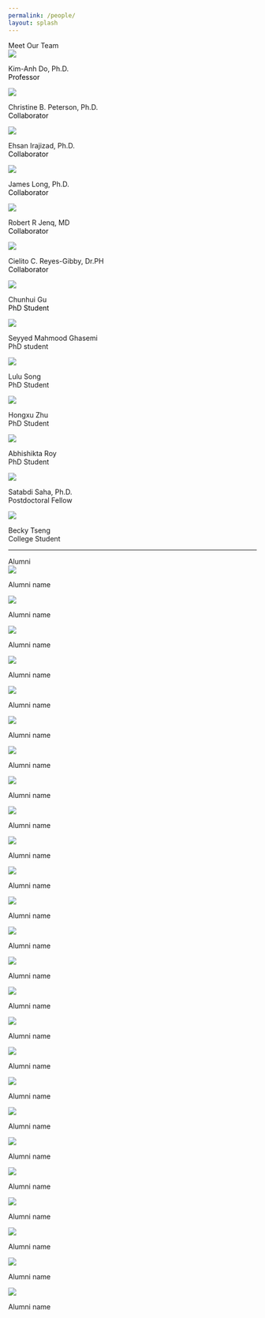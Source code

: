 ```yaml
---
permalink: /people/
layout: splash
---
```


<div class="responsive-container-block outer-container">
  <div class="responsive-container-block inner-container">
    <div class="text-blk section-head-text">
      Meet Our Team
    </div>
    <div class="responsive-container-block1">
    <div class="responsive-cell-block wk-desk-3 wk-ipadp-3 wk-tab-6 wk-mobile-12 team-card-container">
        <div class="team-card">
          <div class="img-wrapper1">
            <img class="team-img" src="../assets/images/KDoHeadshot.JPG">
          </div>
          <p class="text-blk name" style="margin-top:1em;">
            Kim-Anh Do, Ph.D.
          </p>
          <p class="text-blk position" style="margin-top:-1em;">
          <a href="https://faculty.mdanderson.org/profiles/kim-anh_do.html" target="_blank" style="text-decoration: none; color: black;">
            Professor
          </a>
          </p>
          <div class="social-media-links1">
            <a href="http://www.facebook.com/kimanh.do.16" target="_blank">
              <i class="fab fa-facebook-f" style="color: #000000;"></i>
            </a>
            <a href="mailto:kim@mdanderson.org" target="_blank">
              <i class="fa fa-envelope" style="color: #000000;"></i>
            </a>
            <a href="https://www.linkedin.com/in/kim-anh-do-35b31463/" target="_blank">
              <i class="fab fa-linkedin" style="color: #000000;"></i>
            </a>
            <a href="https://faculty.mdanderson.org/profiles/kim-anh_do.html" target="_blank">
              <i class="fa fa-link" style="color: #000000;"></i>
            </a>
            <a href="https://scholar.google.com/citations?user=Ixr1k3gAAAAJ&hl=en" target="_blank">
              <i class="fab fa-google" style="color: #000000;"></i>
            </a>
          </div>
        </div>
      </div>
    </div>
    <div class="responsive-container-block">
      <div class="responsive-cell-block wk-desk-3 wk-ipadp-3 wk-tab-6 wk-mobile-12 team-card-container">
        <div class="team-card">
          <div class="img-wrapper">
            <img class="team-img" src="https://odin.mdacc.tmc.edu/~cbpeterson/images/CBP3.jpg">
          </div>
          <p class="text-blk name" style="margin-top:1em;">
            Christine B. Peterson, Ph.D.
          </p>
          <p class="text-blk position" style="margin-top:-1em;">
          <a href="https://faculty.mdanderson.org/profiles/christine_peterson.html" target="_blank" style="text-decoration: none; color: black;">
            Collaborator
          </a>
          </p>
          <div class="social-media-links">
            <a href="mailto:cbpeterson@mdanderson.org" target="_blank">
              <i class="fa fa-envelope" style="color: #000000;"></i>
            </a>
            <a href="https://odin.mdacc.tmc.edu/~cbpeterson/index.html" target="_blank">
              <i class="fa fa-link" style="color: #000000;"></i>
            </a>
          </div>
        </div>
      </div>
      <div class="responsive-cell-block wk-desk-3 wk-ipadp-3 wk-tab-6 wk-mobile-12 team-card-container">
        <div class="team-card">
          <div class="img-wrapper">
            <img class="team-img" src="../assets/images/ehsanI.JPG">
          </div>
          <p class="text-blk name" style="margin-top:1em;">
            Ehsan Irajizad, Ph.D.
          </p>
          <p class="text-blk position" style="margin-top:-1em;">
          <a href="https://faculty.mdanderson.org/profiles/ehsan_irajizad.html" target="_blank" style="text-decoration: none; color: black;">
            Collaborator
          </a>
          </p>
          <div class="social-media-links">
            <a href="mailto:EIrajizad@mdanderson.org" target="_blank">
              <i class="fa fa-envelope" style="color: #000000;"></i>
            </a>
            <a href="https://faculty.mdanderson.org/profiles/ehsan_irajizad.html" target="_blank">
              <i class="fa fa-link" style="color: #000000;"></i>
            </a>
          </div>
        </div>
      </div>
      <div class="responsive-cell-block wk-desk-3 wk-ipadp-3 wk-tab-6 wk-mobile-12 team-card-container">
        <div class="team-card">
          <div class="img-wrapper">
            <img class="team-img" src="../assets/images/jamesL.JPG">
          </div>
          <p class="text-blk name" style="margin-top:1em;">
            James Long, Ph.D.
          </p>
          <p class="text-blk position" style="margin-top:-1em;">
          <a href="https://faculty.mdanderson.org/profiles/james_long.html" target="_blank" style="text-decoration: none; color: black;">
            Collaborator
          </a>
          </p>
          <div class="social-media-links">
            <a href="mailto:JPLong@mdanderson.org" target="_blank">
              <i class="fa fa-envelope" style="color: #000000;"></i>
            </a>
            <a href="https://longjp.github.io/" target="_blank">
              <i class="fa fa-link" style="color: #000000;"></i>
            </a>
          </div>
        </div>
      </div>
      <div class="responsive-cell-block wk-desk-3 wk-ipadp-3 wk-tab-6 wk-mobile-12 team-card-container">
        <div class="team-card">
          <div class="img-wrapper">
            <img class="team-img" src="../assets/images/robertJ.JPG">
          </div>
          <p class="text-blk name" style="margin-top:1em;">
            Robert R Jenq, MD
          </p>
          <p class="text-blk position" style="margin-top:-1em;">
          <a href="https://faculty.mdanderson.org/profiles/robert_jenq.html" target="_blank" style="text-decoration: none; color: black;">
            Collaborator
          </a>
          </p>
          <div class="social-media-links">
            <a href="rrjenq@mdanderson.org" target="_blank">
              <i class="fa fa-envelope" style="color: #000000;"></i>
            </a>
            <a href="https://www.mdanderson.org/research/departments-labs-institutes/labs/jenq-laboratory.html" target="_blank">
              <i class="fa fa-link" style="color: #000000;"></i>
            </a>
          </div>
        </div>
      </div>
      <div class="responsive-cell-block wk-desk-3 wk-ipadp-3 wk-tab-6 wk-mobile-12 team-card-container">
        <div class="team-card">
          <div class="img-wrapper">
            <img class="team-img" src="../assets/images/cielitoR.JPG">
          </div>
          <p class="text-blk name" style="margin-top:1em;">
            Cielito C. Reyes-Gibby, Dr.PH
          </p>
          <p class="text-blk position" style="margin-top:-1em;">
          <a href="https://faculty.mdanderson.org/profiles/robert_jenq.html" target="_blank" style="text-decoration: none; color: black;">
            Collaborator
          </a>
          </p>
          <div class="social-media-links">
            <a href="mailto:creyes@mdanderson.org" target="_blank">
              <i class="fa fa-envelope" style="color: #000000;"></i>
            </a>
            <a href="https://profiles.viictr.org/display/12583737" target="_blank">
              <i class="fa fa-link" style="color: #000000;"></i>
            </a>
          </div>
        </div>
      </div>
    </div>
    <div class="responsive-container-block">
      <div class="responsive-cell-block wk-desk-3 wk-ipadp-3 wk-tab-6 wk-mobile-12 team-card-container">
        <div class="team-card">
          <div class="img-wrapper">
            <img class="team-img" src="../assets/images/chunhuiG.JPG">
          </div>
          <p class="text-blk name" style="margin-top:1em;">
            Chunhui Gu
          </p>
          <p class="text-blk position" style="margin-top:-1em;">
          <a href="../assets/chunhuiGuCV.pdf" target="_blank" style="text-decoration: none; color: black;"> 
            PhD Student
          </a>
          </p>
          <div class="social-media-links1">
            <a href="mailto:cgu3@mdanderson.org" target="_blank">
              <i class="fa fa-envelope" style="color: #000000;"></i>
            </a>
            <a href="https://fduguchunhui.github.io/" target="_blank">
              <i class="fa fa-link" style="color: #000000;"></i>
            </a>
            <a href="https://www.linkedin.com/in/chunhui-gu-60b524177/" target="_blank">
              <i class="fab fa-linkedin" style="color: #000000;"></i>
            </a>
            <a href="https://scholar.google.com/citations?user=xB7f1ycAAAAJ&hl=en" target="_blank">
              <i class="fab fa-google" style="color: #000000;"></i>
            </a>
            <a href="https://github.com/FDUguchunhui" target="_blank">
              <i class="fab fa-github" style="color: #000000;"></i>
            </a>
          </div>
        </div>
      </div>
      <div class="responsive-cell-block wk-desk-3 wk-ipadp-3 wk-tab-6 wk-mobile-12 team-card-container">
        <div class="team-card">
          <div class="img-wrapper">
            <img class="team-img" src="../assets/images/mahmoodG.JPG">
          </div>
          <p class="text-blk name" style="margin-top:1em;">
            Seyyed Mahmood Ghasemi
          </p>
          <p class="text-blk position" style="margin-top:-1em;">
            PhD student
          </p>
          <div class="social-media-links">
            <a href="mailto:SGhasemi@mdanderson.org" target="_blank">
              <i class="fa fa-envelope" style="color: #000000;"></i>
            </a>
            <a href="https://www.linkedin.com/in/smahmoodghasemi/" target="_blank">
              <i class="fab fa-linkedin" style="color: #000000;"></i>
            </a>
          </div>
        </div>
      </div>
      <div class="responsive-cell-block wk-desk-3 wk-ipadp-3 wk-tab-6 wk-mobile-12 team-card-container">
        <div class="team-card">
          <div class="img-wrapper">
            <img class="team-img" src="../assets/images/luluS.JPG">
          </div>
          <p class="text-blk name" style="margin-top:1em;">
            Lulu Song
          </p>
          <p class="text-blk position" style="margin-top:-1em;">
            PhD Student
          </p>
          <div class="social-media-links">
            <a href="mailto:LSong3@mdanderson.org" target="_blank">
              <i class="fa fa-envelope" style="color: #000000;"></i>
            </a>
            <a href="https://www.linkedin.com/in/lulu-song/" target="_blank">
              <i class="fab fa-linkedin" style="color: #000000;"></i>
            </a>
          </div>
        </div>
      </div>
      <div class="responsive-cell-block wk-desk-3 wk-ipadp-3 wk-tab-6 wk-mobile-12 team-card-container">
        <div class="team-card">
          <div class="img-wrapper">
            <img class="team-img" src="../assets/images/bio-photo.JPG">
          </div>
          <p class="text-blk name" style="margin-top:1em;">
            Hongxu Zhu
          </p>
          <p class="text-blk position" style="margin-top:-1em;">
            PhD Student
          </p>
          <div class="social-media-links">
            <a href="mailto:Hongxu.Zhu@uth.tmc.edu" target="_blank">
              <i class="fa fa-envelope" style="color: #000000;"></i>
            </a>
          </div>
        </div>
      </div>
    </div>
    <div class="responsive-container-block">
      <div class="responsive-cell-block wk-desk-3 wk-ipadp-3 wk-tab-6 wk-mobile-12 team-card-container">
          <div class="team-card">
            <div class="img-wrapper">
              <img class="team-img" src="../assets/images/bio-photo.JPG">
            </div>
            <p class="text-blk name" style="margin-top:1em;">
              Abhishikta Roy
            </p>
            <p class="text-blk position" style="margin-top:-1em;">
              PhD Student
            </p>
            <div class="social-media-links">
              <a href="mailto:ARoy4@mdanderson.org" target="_blank">
                <i class="fa fa-envelope" style="color: #000000;"></i>
              </a>
            </div>
          </div>
        </div>
        <div class="responsive-cell-block wk-desk-3 wk-ipadp-3 wk-tab-6 wk-mobile-12 team-card-container">
          <div class="team-card">
            <div class="img-wrapper">
              <img class="team-img" src="../assets/images/bio-photo.JPG">
            </div>
            <p class="text-blk name" style="margin-top:1em;">
              Satabdi Saha, Ph.D.
            </p>
            <p class="text-blk position" style="margin-top:-1em;">
              Postdoctoral Fellow
            </p>
            <div class="social-media-links">
              <a href="mailto:SSaha1@mdanderson.org" target="_blank">
                <i class="fa fa-envelope" style="color: #000000;"></i>
              </a>
              <a href="https://www.linkedin.com/in/satabdi-saha-886aaa29/" target="_blank">
              <i class="fab fa-linkedin" style="color: #000000;"></i>
            </a>
            </div>
          </div>
        </div>
        <div class="responsive-cell-block wk-desk-3 wk-ipadp-3 wk-tab-6 wk-mobile-12 team-card-container">
          <div class="team-card">
            <div class="img-wrapper">
              <img class="team-img" src="../assets/images/beckyT.JPG">
            </div>
            <p class="text-blk name" style="margin-top:1em;">
              Becky Tseng
            </p>
            <p class="text-blk position" style="margin-top:-1em;">
              College Student
            </p>
            <div class="social-media-links3">
              <a href="mailto:btseng@mdanderson.org" target="_blank">
                <i class="fa fa-envelope" style="color: #000000;"></i>
              </a>
              <a href="https://www.beckytseng.com" target="_blank">
              <i class="fa fa-link" style="color: #000000;"></i>
              </a>
              <a href="https://www.linkedin.com/in/becky-tseng/" target="_blank">
              <i class="fab fa-linkedin" style="color: #000000;"></i>
              </a>
            </div>
          </div>
        </div>
      </div>
  </div>
</div>
<hr>
<div class="responsive-container-block outer-container">
  <div class="responsive-container-block inner-container">
      <div class="text-blk section-head-text">
        Alumni
      </div>
      <div class="responsive-container-block">
        <div class="responsive-cell-block wk-desk-3 wk-ipadp-3 wk-tab-6 wk-mobile-12 team-card-container">
          <div class="team-card">
            <div class="img-wrapper">
              <img class="team-img" src="../assets/images/bio-photo.jpg">
            </div>
            <p class="text-blk name" style="margin-top:1em;">
              Alumni name
            </p>
            <div class="social-media-links">
              <a href="https://odin.mdacc.tmc.edu/~cbpeterson/index.html" target="_blank">
                <i class="fa fa-link" style="color: #000000;"></i>
              </a>
            </div>
          </div>
        </div>
        <div class="responsive-cell-block wk-desk-3 wk-ipadp-3 wk-tab-6 wk-mobile-12 team-card-container">
          <div class="team-card">
            <div class="img-wrapper">
              <img class="team-img" src="../assets/images/bio-photo.jpg">
            </div>
            <p class="text-blk name" style="margin-top:1em;">
              Alumni name
            </p>
            <div class="social-media-links">
              <a href="https://odin.mdacc.tmc.edu/~cbpeterson/index.html" target="_blank">
                <i class="fa fa-link" style="color: #000000;"></i>
              </a>
            </div>
          </div>
        </div>
        <div class="responsive-cell-block wk-desk-3 wk-ipadp-3 wk-tab-6 wk-mobile-12 team-card-container">
          <div class="team-card">
            <div class="img-wrapper">
              <img class="team-img" src="../assets/images/bio-photo.jpg">
            </div>
            <p class="text-blk name" style="margin-top:1em;">
              Alumni name
            </p>
            <div class="social-media-links">
              <a href="https://odin.mdacc.tmc.edu/~cbpeterson/index.html" target="_blank">
                <i class="fa fa-link" style="color: #000000;"></i>
              </a>
            </div>
          </div>
        </div>
        <div class="responsive-cell-block wk-desk-3 wk-ipadp-3 wk-tab-6 wk-mobile-12 team-card-container">
          <div class="team-card">
            <div class="img-wrapper">
              <img class="team-img" src="../assets/images/bio-photo.jpg">
            </div>
            <p class="text-blk name" style="margin-top:1em;">
              Alumni name
            </p>
            <div class="social-media-links">
              <a href="https://odin.mdacc.tmc.edu/~cbpeterson/index.html" target="_blank">
                <i class="fa fa-link" style="color: #000000;"></i>
              </a>
            </div>
          </div>
        </div>
        <div class="responsive-cell-block wk-desk-3 wk-ipadp-3 wk-tab-6 wk-mobile-12 team-card-container">
          <div class="team-card">
            <div class="img-wrapper">
              <img class="team-img" src="../assets/images/bio-photo.jpg">
            </div>
            <p class="text-blk name" style="margin-top:1em;">
              Alumni name
            </p>
            <div class="social-media-links">
              <a href="https://odin.mdacc.tmc.edu/~cbpeterson/index.html" target="_blank">
                <i class="fa fa-link" style="color: #000000;"></i>
              </a>
            </div>
          </div>
        </div>
      </div>
      <div class="responsive-container-block">
        <div class="responsive-cell-block wk-desk-3 wk-ipadp-3 wk-tab-6 wk-mobile-12 team-card-container">
          <div class="team-card">
            <div class="img-wrapper">
              <img class="team-img" src="../assets/images/bio-photo.jpg">
            </div>
            <p class="text-blk name" style="margin-top:1em;">
              Alumni name
            </p>
            <div class="social-media-links">
              <a href="https://odin.mdacc.tmc.edu/~cbpeterson/index.html" target="_blank">
                <i class="fa fa-link" style="color: #000000;"></i>
              </a>
            </div>
          </div>
        </div>
        <div class="responsive-cell-block wk-desk-3 wk-ipadp-3 wk-tab-6 wk-mobile-12 team-card-container">
          <div class="team-card">
            <div class="img-wrapper">
              <img class="team-img" src="../assets/images/bio-photo.jpg">
            </div>
            <p class="text-blk name" style="margin-top:1em;">
              Alumni name
            </p>
            <div class="social-media-links">
              <a href="https://odin.mdacc.tmc.edu/~cbpeterson/index.html" target="_blank">
                <i class="fa fa-link" style="color: #000000;"></i>
              </a>
            </div>
          </div>
        </div>
        <div class="responsive-cell-block wk-desk-3 wk-ipadp-3 wk-tab-6 wk-mobile-12 team-card-container">
          <div class="team-card">
            <div class="img-wrapper">
              <img class="team-img" src="../assets/images/bio-photo.jpg">
            </div>
            <p class="text-blk name" style="margin-top:1em;">
              Alumni name
            </p>
            <div class="social-media-links">
              <a href="https://odin.mdacc.tmc.edu/~cbpeterson/index.html" target="_blank">
                <i class="fa fa-link" style="color: #000000;"></i>
              </a>
            </div>
          </div>
        </div>
        <div class="responsive-cell-block wk-desk-3 wk-ipadp-3 wk-tab-6 wk-mobile-12 team-card-container">
          <div class="team-card">
            <div class="img-wrapper">
              <img class="team-img" src="../assets/images/bio-photo.jpg">
            </div>
            <p class="text-blk name" style="margin-top:1em;">
              Alumni name
            </p>
            <div class="social-media-links">
              <a href="https://odin.mdacc.tmc.edu/~cbpeterson/index.html" target="_blank">
                <i class="fa fa-link" style="color: #000000;"></i>
              </a>
            </div>
          </div>
        </div>
        <div class="responsive-cell-block wk-desk-3 wk-ipadp-3 wk-tab-6 wk-mobile-12 team-card-container">
          <div class="team-card">
            <div class="img-wrapper">
              <img class="team-img" src="../assets/images/bio-photo.jpg">
            </div>
            <p class="text-blk name" style="margin-top:1em;">
              Alumni name
            </p>
            <div class="social-media-links">
              <a href="https://odin.mdacc.tmc.edu/~cbpeterson/index.html" target="_blank">
                <i class="fa fa-link" style="color: #000000;"></i>
              </a>
            </div>
          </div>
        </div>
      </div>
      <div class="responsive-container-block">
        <div class="responsive-cell-block wk-desk-3 wk-ipadp-3 wk-tab-6 wk-mobile-12 team-card-container">
          <div class="team-card">
            <div class="img-wrapper">
              <img class="team-img" src="../assets/images/bio-photo.jpg">
            </div>
            <p class="text-blk name" style="margin-top:1em;">
              Alumni name
            </p>
            <div class="social-media-links">
              <a href="https://odin.mdacc.tmc.edu/~cbpeterson/index.html" target="_blank">
                <i class="fa fa-link" style="color: #000000;"></i>
              </a>
            </div>
          </div>
        </div>
        <div class="responsive-cell-block wk-desk-3 wk-ipadp-3 wk-tab-6 wk-mobile-12 team-card-container">
          <div class="team-card">
            <div class="img-wrapper">
              <img class="team-img" src="../assets/images/bio-photo.jpg">
            </div>
            <p class="text-blk name" style="margin-top:1em;">
              Alumni name
            </p>
            <div class="social-media-links">
              <a href="https://odin.mdacc.tmc.edu/~cbpeterson/index.html" target="_blank">
                <i class="fa fa-link" style="color: #000000;"></i>
              </a>
            </div>
          </div>
        </div>
        <div class="responsive-cell-block wk-desk-3 wk-ipadp-3 wk-tab-6 wk-mobile-12 team-card-container">
          <div class="team-card">
            <div class="img-wrapper">
              <img class="team-img" src="../assets/images/bio-photo.jpg">
            </div>
            <p class="text-blk name" style="margin-top:1em;">
              Alumni name
            </p>
            <div class="social-media-links">
              <a href="https://odin.mdacc.tmc.edu/~cbpeterson/index.html" target="_blank">
                <i class="fa fa-link" style="color: #000000;"></i>
              </a>
            </div>
          </div>
        </div>
        <div class="responsive-cell-block wk-desk-3 wk-ipadp-3 wk-tab-6 wk-mobile-12 team-card-container">
          <div class="team-card">
            <div class="img-wrapper">
              <img class="team-img" src="../assets/images/bio-photo.jpg">
            </div>
            <p class="text-blk name" style="margin-top:1em;">
              Alumni name
            </p>
            <div class="social-media-links">
              <a href="https://odin.mdacc.tmc.edu/~cbpeterson/index.html" target="_blank">
                <i class="fa fa-link" style="color: #000000;"></i>
              </a>
            </div>
          </div>
        </div>
        <div class="responsive-cell-block wk-desk-3 wk-ipadp-3 wk-tab-6 wk-mobile-12 team-card-container">
          <div class="team-card">
            <div class="img-wrapper">
              <img class="team-img" src="../assets/images/bio-photo.jpg">
            </div>
            <p class="text-blk name" style="margin-top:1em;">
              Alumni name
            </p>
            <div class="social-media-links">
              <a href="https://odin.mdacc.tmc.edu/~cbpeterson/index.html" target="_blank">
                <i class="fa fa-link" style="color: #000000;"></i>
              </a>
            </div>
          </div>
        </div>
      </div>
      <div class="responsive-container-block">
        <div class="responsive-cell-block wk-desk-3 wk-ipadp-3 wk-tab-6 wk-mobile-12 team-card-container">
          <div class="team-card">
            <div class="img-wrapper">
              <img class="team-img" src="../assets/images/bio-photo.jpg">
            </div>
            <p class="text-blk name" style="margin-top:1em;">
              Alumni name
            </p>
            <div class="social-media-links">
              <a href="https://odin.mdacc.tmc.edu/~cbpeterson/index.html" target="_blank">
                <i class="fa fa-link" style="color: #000000;"></i>
              </a>
            </div>
          </div>
        </div>
        <div class="responsive-cell-block wk-desk-3 wk-ipadp-3 wk-tab-6 wk-mobile-12 team-card-container">
          <div class="team-card">
            <div class="img-wrapper">
              <img class="team-img" src="../assets/images/bio-photo.jpg">
            </div>
            <p class="text-blk name" style="margin-top:1em;">
              Alumni name
            </p>
            <div class="social-media-links">
              <a href="https://odin.mdacc.tmc.edu/~cbpeterson/index.html" target="_blank">
                <i class="fa fa-link" style="color: #000000;"></i>
              </a>
            </div>
          </div>
        </div>
        <div class="responsive-cell-block wk-desk-3 wk-ipadp-3 wk-tab-6 wk-mobile-12 team-card-container">
          <div class="team-card">
            <div class="img-wrapper">
              <img class="team-img" src="../assets/images/bio-photo.jpg">
            </div>
            <p class="text-blk name" style="margin-top:1em;">
              Alumni name
            </p>
            <div class="social-media-links">
              <a href="https://odin.mdacc.tmc.edu/~cbpeterson/index.html" target="_blank">
                <i class="fa fa-link" style="color: #000000;"></i>
              </a>
            </div>
          </div>
        </div>
        <div class="responsive-cell-block wk-desk-3 wk-ipadp-3 wk-tab-6 wk-mobile-12 team-card-container">
          <div class="team-card">
            <div class="img-wrapper">
              <img class="team-img" src="../assets/images/bio-photo.jpg">
            </div>
            <p class="text-blk name" style="margin-top:1em;">
              Alumni name
            </p>
            <div class="social-media-links">
              <a href="https://odin.mdacc.tmc.edu/~cbpeterson/index.html" target="_blank">
                <i class="fa fa-link" style="color: #000000;"></i>
              </a>
            </div>
          </div>
        </div>
        <div class="responsive-cell-block wk-desk-3 wk-ipadp-3 wk-tab-6 wk-mobile-12 team-card-container">
          <div class="team-card">
            <div class="img-wrapper">
              <img class="team-img" src="../assets/images/bio-photo.jpg">
            </div>
            <p class="text-blk name" style="margin-top:1em;">
              Alumni name
            </p>
            <div class="social-media-links">
              <a href="https://odin.mdacc.tmc.edu/~cbpeterson/index.html" target="_blank">
                <i class="fa fa-link" style="color: #000000;"></i>
              </a>
            </div>
          </div>
        </div>
      </div>
      <div class="responsive-container-block">
        <div class="responsive-cell-block wk-desk-3 wk-ipadp-3 wk-tab-6 wk-mobile-12 team-card-container">
          <div class="team-card">
            <div class="img-wrapper">
              <img class="team-img" src="../assets/images/bio-photo.jpg">
            </div>
            <p class="text-blk name" style="margin-top:1em;">
              Alumni name
            </p>
            <div class="social-media-links">
              <a href="https://odin.mdacc.tmc.edu/~cbpeterson/index.html" target="_blank">
                <i class="fa fa-link" style="color: #000000;"></i>
              </a>
            </div>
          </div>
        </div>
        <div class="responsive-cell-block wk-desk-3 wk-ipadp-3 wk-tab-6 wk-mobile-12 team-card-container">
          <div class="team-card">
            <div class="img-wrapper">
              <img class="team-img" src="../assets/images/bio-photo.jpg">
            </div>
            <p class="text-blk name" style="margin-top:1em;">
              Alumni name
            </p>
            <div class="social-media-links">
              <a href="https://odin.mdacc.tmc.edu/~cbpeterson/index.html" target="_blank">
                <i class="fa fa-link" style="color: #000000;"></i>
              </a>
            </div>
          </div>
        </div>
        <div class="responsive-cell-block wk-desk-3 wk-ipadp-3 wk-tab-6 wk-mobile-12 team-card-container">
          <div class="team-card">
            <div class="img-wrapper">
              <img class="team-img" src="../assets/images/bio-photo.jpg">
            </div>
            <p class="text-blk name" style="margin-top:1em;">
              Alumni name
            </p>
            <div class="social-media-links">
              <a href="https://odin.mdacc.tmc.edu/~cbpeterson/index.html" target="_blank">
                <i class="fa fa-link" style="color: #000000;"></i>
              </a>
            </div>
          </div>
        </div>
        <div class="responsive-cell-block wk-desk-3 wk-ipadp-3 wk-tab-6 wk-mobile-12 team-card-container">
          <div class="team-card">
            <div class="img-wrapper">
              <img class="team-img" src="../assets/images/bio-photo.jpg">
            </div>
            <p class="text-blk name" style="margin-top:1em;">
              Alumni name
            </p>
            <div class="social-media-links">
              <a href="https://odin.mdacc.tmc.edu/~cbpeterson/index.html" target="_blank">
                <i class="fa fa-link" style="color: #000000;"></i>
              </a>
            </div>
          </div>
        </div>
        <div class="responsive-cell-block wk-desk-3 wk-ipadp-3 wk-tab-6 wk-mobile-12 team-card-container">
          <div class="team-card">
            <div class="img-wrapper">
              <img class="team-img" src="../assets/images/bio-photo.jpg">
            </div>
            <p class="text-blk name" style="margin-top:1em;">
              Alumni name
            </p>
            <div class="social-media-links">
              <a href="https://odin.mdacc.tmc.edu/~cbpeterson/index.html" target="_blank">
                <i class="fa fa-link" style="color: #000000;"></i>
              </a>
            </div>
          </div>
        </div>
      </div>
    </div>
</div>





